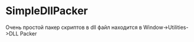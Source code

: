 # SimpleDllPacker
Очень простой пакер скриптов в dll файл
находится в Window->Utilities->DLL Packer

